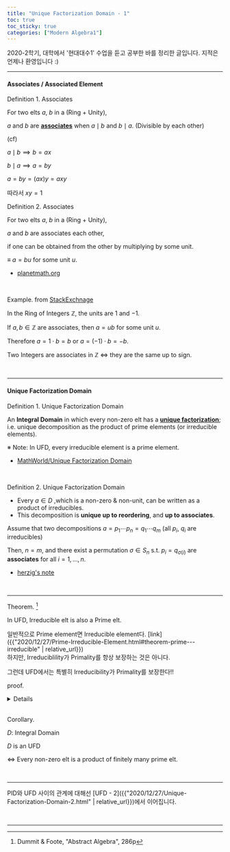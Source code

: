 ```yaml
---
title: "Unique Factorization Domain - 1"
toc: true
toc_sticky: true
categories: ["Modern Algebra1"]
---
```



2020-2학기, 대학에서 '현대대수1' 수업을 듣고 공부한 바를 정리한 글입니다. 지적은 언제나 환영입니다 :)

<hr>

#### Associates / Associated Element

<span class="statement-title">Definition 1.</span> Associates<br>

<div class="statement" markdown="1">

For two elts $a$, $b$ in a (Ring + Unity),

$a$ and $b$ are **<u>associates</u>** when $a \mid b$ and $b \mid a$. (Divisible by each other)

(cf)

$a \mid b \implies b = ax$

$b \mid a \implies a = by$

$a = by = (ax)y = axy$

따라서 $xy = 1$

</div>

<span class="statement-title">Definition 2.</span> Associates<br>

<div class="statement" markdown="1">

For two elts $a$, $b$ in a (Ring + Unity),

$a$ and $b$ are associates each other,

if one can be obtained from the other by multiplying by some unit.

$\equiv$ $a = bu$ for some unit $u$.

</div>

- [planetmath.org](https://planetmath.org/associates)

<br>

<span class="statement-title">Example.</span> from [StackExchnage](https://math.stackexchange.com/a/1312571) <br>

In the Ring of Integers $\mathbb{Z}$, the units are $1$ and $-1$.

If $a, b \in \mathbb{Z}$ are associates, then $a = ub$ for some unit $u$.

Therefore $a = 1 \cdot b = b$ or $a = (-1) \cdot b = -b$.

Two Integers are associates in $\mathbb{Z}$ $\iff$ they are the same up to sign.


<br>
<hr>

#### Unique Factorization Domain

<span class="statement-title">Definition 1.</span> Unique Factorization Domain<br>

<div class="statement" markdown="1">

An **Integral Domain** in which every non-zero elt has a **<u>unique factorization</u>**; <br>
i.e. unique decomposition as the product of prime elements (or irreducible elements).

※ Note: In UFD, every irreducible element is a prime element.

</div>

- [MathWorld/Unique Factorization Domain](https://mathworld.wolfram.com/UniqueFactorizationDomain.html)

<br>

<span class="statement-title">Definition 2.</span> Unique Factorization Domain<br>

<div class="statement" markdown="1">

- Every $a \in D$ ,which is a non-zero & non-unit, can be written as a product of irreducibles.
- This decomposition is **unique up to reordering**, and **up to associates**.

Assume that two decompositions $a = p_1 \cdots p_n = q_1 \cdots q_m$ (all $p_i$, $q_i$ are irreducibles)

Then, $n=m$, and there exist a permutation $\sigma \in S_n$ s.t. $p_i = q_{\sigma(i)}$ are **associates** for all $i=1, \dots, n$.

</div>

- [herzig's note](https://www.math.toronto.edu/~herzig/UFDs.pdf)

<br>
<hr>

<span class="statement-title">Theorem.</span> [^1] <br>
<div class="statement" markdown="1">

In UFD, Irreducible elt is also a Prime elt.

</div>

일반적으로 Prime element면 Irreducible element다. [link]({{"2020/12/27/Prime-Irreducible-Element.html#theorem-prime---irreducible" | relative_url}}) <br>
하지만, Irreduciblility가 Primality를 항상 보장하는 것은 아니다.

그런데 UFD에서는 특별히 Irreducibility가 Primality를 보장한다!!


<span class="statement-title">proof.</span><br>
<details>
<div class="math-statement" markdown="1">


Let $p \in D$ be a irreducible element.

Let $p \mid ab$ for some $a, b \in D$.

(Goal) show $p \mid a$ or $p \mid b$

$ab = p\cdot c$ for some $c \in D$.

then, since $a$, $b$, $c$ are in UFD, they can be written as below

$$
ab = (a_1 ... a_n)(b_1 ... b_m) = p \cdot (c_1 ... c_k)
$$

이때 $a$, $b$, $c$의 factorization이 unique 하므로 $p$는 $ab$의 irreducible 중 하나와 associate 해야 한다.

즉, $p \sim a_i$ or $p \sim b_i$.

$\implies$ $p = a_i u$ or $p = b_i u$ for some unit $u$.

Let assume $p \sim a_i \equiv p = a_i u$.

$$
a = a_1 \cdots a_n = a_1 \cdots (pu^{-1}) \cdots a_n
$$

이것은 $p \mid a$를 의미한다.

마찬가지로 $p \sim b_i$를 가정하면, $p \mid b$를 얻는다.

따라서 $p \mid ab$에 대해 $p \mid a$ or $p \mid b$이므로

Irreducible element인 $p$는 Prime element이기도 하다. $\blacksquare$

</div>
</details>

<br>

<span class="statement-title">Corollary.</span><br>
<div class="statement" markdown="1">

$D$: Integral Domain

$D$ is an UFD

$\iff$ Every non-zero elt is a product of finitely many prime elt.

</div>

<br>
<hr>

PID와 UFD 사이의 관계에 대해선 [UFD - 2]({{"2020/12/27/Unique-Factorization-Domain-2.html" | relative_url}})에서 이어집니다.

<br>
<hr>

[^1]: Dummit & Foote, "Abstract Algebra", 286p